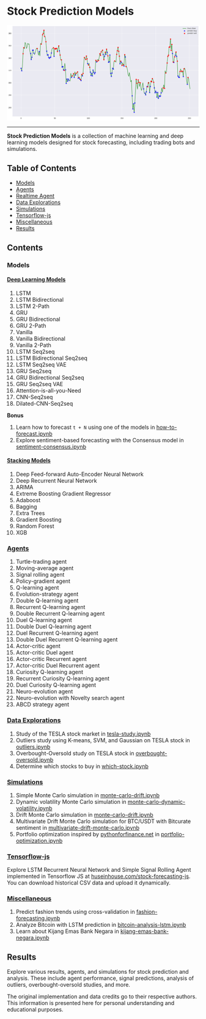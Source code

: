 
# Stock Prediction Models

![Stock Prediction Models](output/evolution-strategy.png)

---

**Stock Prediction Models** is a collection of machine learning and deep learning models designed for stock forecasting, including trading bots and simulations.

## Table of Contents

  * [Models](#models)
  * [Agents](#agents)
  * [Realtime Agent](realtime-agent)
  * [Data Explorations](#data-explorations)
  * [Simulations](#simulations)
  * [Tensorflow-js](#tensorflow-js)
  * [Miscellaneous](#miscellaneous)
  * [Results](#results)

## Contents

### Models

#### [Deep Learning Models](deep-learning)
 1. LSTM
 2. LSTM Bidirectional
 3. LSTM 2-Path
 4. GRU
 5. GRU Bidirectional
 6. GRU 2-Path
 7. Vanilla
 8. Vanilla Bidirectional
 9. Vanilla 2-Path
 10. LSTM Seq2seq
 11. LSTM Bidirectional Seq2seq
 12. LSTM Seq2seq VAE
 13. GRU Seq2seq
 14. GRU Bidirectional Seq2seq
 15. GRU Seq2seq VAE
 16. Attention-is-all-you-Need
 17. CNN-Seq2seq
 18. Dilated-CNN-Seq2seq

**Bonus**

1. Learn how to forecast `t + N` using one of the models in [how-to-forecast.ipynb](deep-learning/how-to-forecast.ipynb)
2. Explore sentiment-based forecasting with the Consensus model in [sentiment-consensus.ipynb](deep-learning/sentiment-consensus.ipynb)

#### [Stacking Models](stacking)
 1. Deep Feed-forward Auto-Encoder Neural Network
 2. Deep Recurrent Neural Network
 3. ARIMA
 4. Extreme Boosting Gradient Regressor
 5. Adaboost
 6. Bagging
 7. Extra Trees
 8. Gradient Boosting
 9. Random Forest
 10. XGB

### [Agents](agent)

1. Turtle-trading agent
2. Moving-average agent
3. Signal rolling agent
4. Policy-gradient agent
5. Q-learning agent
6. Evolution-strategy agent
7. Double Q-learning agent
8. Recurrent Q-learning agent
9. Double Recurrent Q-learning agent
10. Duel Q-learning agent
11. Double Duel Q-learning agent
12. Duel Recurrent Q-learning agent
13. Double Duel Recurrent Q-learning agent
14. Actor-critic agent
15. Actor-critic Duel agent
16. Actor-critic Recurrent agent
17. Actor-critic Duel Recurrent agent
18. Curiosity Q-learning agent
19. Recurrent Curiosity Q-learning agent
20. Duel Curiosity Q-learning agent
21. Neuro-evolution agent
22. Neuro-evolution with Novelty search agent
23. ABCD strategy agent

### [Data Explorations](misc)

1. Study of the TESLA stock market in [tesla-study.ipynb](misc/tesla-study.ipynb)
2. Outliers study using K-means, SVM, and Gaussian on TESLA stock in [outliers.ipynb](misc/outliers.ipynb)
3. Overbought-Oversold study on TESLA stock in [overbought-oversold.ipynb](misc/overbought-oversold.ipynb)
4. Determine which stocks to buy in [which-stock.ipynb](misc/which-stock.ipynb)

### [Simulations](simulation)

1. Simple Monte Carlo simulation in [monte-carlo-drift.ipynb](simulation/monte-carlo-drift.ipynb)
2. Dynamic volatility Monte Carlo simulation in [monte-carlo-dynamic-volatility.ipynb](simulation/monte-carlo-dynamic-volatility.ipynb)
3. Drift Monte Carlo simulation in [monte-carlo-drift.ipynb](simulation/monte-carlo-drift.ipynb)
4. Multivariate Drift Monte Carlo simulation for BTC/USDT with Bitcurate sentiment in [multivariate-drift-monte-carlo.ipynb](simulation/multivariate-drift-monte-carlo.ipynb)
5. Portfolio optimization inspired by [pythonforfinance.net](https://pythonforfinance.net/2017/01/21/investment-portfolio-optimisation-with-python/) in [portfolio-optimization.ipynb](simulation/portfolio-optimization.ipynb)

### [Tensorflow-js](stock-forecasting-js)

Explore LSTM Recurrent Neural Network and Simple Signal Rolling Agent implemented in Tensorflow JS at [huseinhouse.com/stock-forecasting-js](https://huseinhouse.com/stock-forecasting-js/). You can download historical CSV data and upload it dynamically.

### [Miscellaneous](misc)

1. Predict fashion trends using cross-validation in [fashion-forecasting.ipynb](misc/fashion-forecasting.ipynb)
2. Analyze Bitcoin with LSTM prediction in [bitcoin-analysis-lstm.ipynb](misc/bitcoin-analysis-lstm.ipynb)
3. Learn about Kijang Emas Bank Negara in [kijang-emas-bank-negara.ipynb](misc/kijang-emas-bank-negara.ipynb)

## Results

Explore various results, agents, and simulations for stock prediction and analysis. These include agent performance, signal predictions, analysis of outliers, overbought-oversold studies, and more.

The original implementation and data credits go to their respective authors. This information is presented here for personal understanding and educational purposes.

